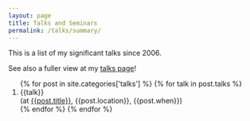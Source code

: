 ```yaml
---
layout: page
title: Talks and Seminars
permalink: /talks/summary/
---
```


This is a list of my significant talks since 2006.

See also a fuller view at my [talks page](/talks/)!

<ol>
{% for post in site.categories['talks'] %}
{% for talk in post.talks %}
<li> <span class="talk-title">{{talk}}</span><br/><span class="talk=mtg">(at <a href="{{post.url}}">
{{post.title}}</a>, {{post.location}}, {{post.when}})</span></li>
{% endfor %}
{% endfor %}
</ol>
